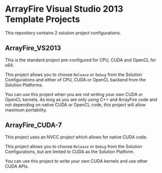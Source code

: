 # ArrayFire Visual Studio 2013 Template Projects
This repository contains 2 solution project configurations.

## ArrayFire_VS2013
This is the standard project pre-configured for CPU, CUDA and OpenCL for x64.

This project allows you to choose `Release` or `Debug` from the Solution Configurations and either of CPU, CUDA or OpenCL backend from the Solution Platforms.

You can use this project when you are not writing your own CUDA or OpenCL kernels. As long as you are only using C++ and ArrayFire code and not depending on native CUDA or OpenCL code, this project will allow maximum portability.

## ArrayFire_CUDA-7
This project uses an NVCC project which allows for native CUDA code.

This project allows you to choose `Release` or `Debug` from the Solution Configurations, but are limited to CUDA as the Solution Platform.

You can use this project to write your own CUDA kernels and use other CUDA APIs.
